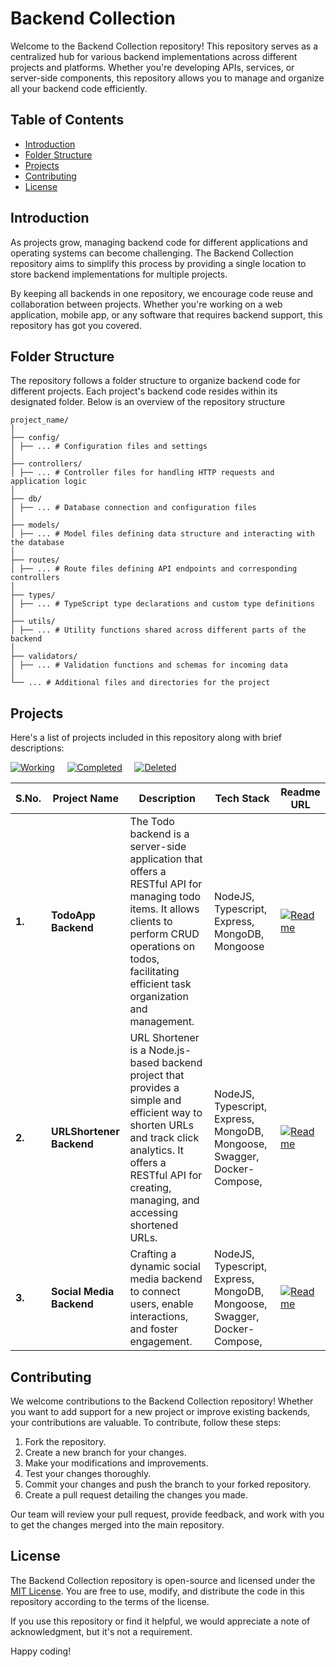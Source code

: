 # Backend Collection

Welcome to the Backend Collection repository! This repository serves as a centralized hub for various backend implementations across different projects and platforms. Whether you're developing APIs, services, or server-side components, this repository allows you to manage and organize all your backend code efficiently.

## Table of Contents

- [Introduction](#introduction)
- [Folder Structure](#folder-structure)
- [Projects](#projects)
- [Contributing](#contributing)
- [License](#license)

## Introduction

As projects grow, managing backend code for different applications and operating systems can become challenging. The Backend Collection repository aims to simplify this process by providing a single location to store backend implementations for multiple projects.

By keeping all backends in one repository, we encourage code reuse and collaboration between projects. Whether you're working on a web application, mobile app, or any software that requires backend support, this repository has got you covered.

## Folder Structure

The repository follows a folder structure to organize backend code for different projects. Each project's backend code resides within its designated folder. Below is an overview of the repository structure

```
project_name/
│
├── config/
│ ├── ... # Configuration files and settings
│
├── controllers/
│ ├── ... # Controller files for handling HTTP requests and application logic
│
├── db/
│ ├── ... # Database connection and configuration files
│
├── models/
│ ├── ... # Model files defining data structure and interacting with the database
│
├── routes/
│ ├── ... # Route files defining API endpoints and corresponding controllers
│
├── types/
│ ├── ... # TypeScript type declarations and custom type definitions
│
├── utils/
│ ├── ... # Utility functions shared across different parts of the backend
│
├── validators/
│ ├── ... # Validation functions and schemas for incoming data
│
└── ... # Additional files and directories for the project
```

## Projects

Here's a list of projects included in this repository along with brief descriptions:</br>

[![Working](https://img.shields.io/badge/Readme_color_for_working-blue-blue)](#) &nbsp; &nbsp; [![Completed](https://img.shields.io/badge/Readme_color_for_completed-green-green)](#) &nbsp; &nbsp; [![Deleted](https://img.shields.io/badge/Readme_color_for_deleted-red-red)](#)

| S.No.  | Project Name             | Description                                                                                                                                                                                                        | Tech Stack                                                               | Readme URL                                                                                                                                              |
| ------ | ------------------------ | ------------------------------------------------------------------------------------------------------------------------------------------------------------------------------------------------------------------ | ------------------------------------------------------------------------ | ------------------------------------------------------------------------------------------------------------------------------------------------------- |
| **1.** | **TodoApp Backend**      | The Todo backend is a server-side application that offers a RESTful API for managing todo items. It allows clients to perform CRUD operations on todos, facilitating efficient task organization and management.   | NodeJS, Typescript, Express, MongoDB, Mongoose                           | [![Readme](https://img.shields.io/badge/Readme-View%20Readme-green)](https://github.com/ritulsingh/backend_collection/blob/main/todoApp/README.md)      |
| **2.** | **URLShortener Backend** | URL Shortener is a Node.js-based backend project that provides a simple and efficient way to shorten URLs and track click analytics. It offers a RESTful API for creating, managing, and accessing shortened URLs. | NodeJS, Typescript, Express, MongoDB, Mongoose, Swagger, Docker-Compose, | [![Readme](https://img.shields.io/badge/Readme-View%20Readme-green)](https://github.com/ritulsingh/backend_collection/blob/main/URLShortener/README.md) |
| **3.** | **Social Media Backend** | Crafting a dynamic social media backend to connect users, enable interactions, and foster engagement.                                                                                                              | NodeJS, Typescript, Express, MongoDB, Mongoose, Swagger, Docker-Compose, | [![Readme](https://img.shields.io/badge/Readme-View%20Readme-blue)](https://github.com/ritulsingh/backend_collection/blob/main/socialMedia/README.md)   |

## Contributing

We welcome contributions to the Backend Collection repository! Whether you want to add support for a new project or improve existing backends, your contributions are valuable. To contribute, follow these steps:

1. Fork the repository.
2. Create a new branch for your changes.
3. Make your modifications and improvements.
4. Test your changes thoroughly.
5. Commit your changes and push the branch to your forked repository.
6. Create a pull request detailing the changes you made.

Our team will review your pull request, provide feedback, and work with you to get the changes merged into the main repository.

## License

The Backend Collection repository is open-source and licensed under the [MIT License](LICENSE). You are free to use, modify, and distribute the code in this repository according to the terms of the license.

If you use this repository or find it helpful, we would appreciate a note of acknowledgment, but it's not a requirement.

Happy coding!
